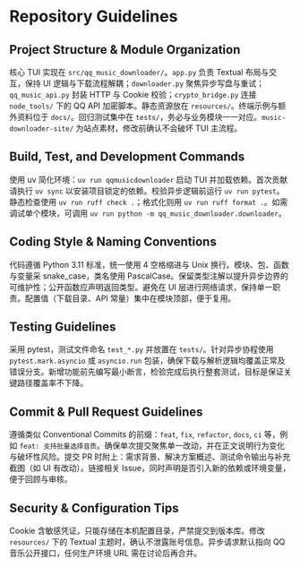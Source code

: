 # Repository Guidelines

## Project Structure & Module Organization
核心 TUI 实现在 `src/qq_music_downloader/`。`app.py` 负责 Textual 布局与交互，保持 UI 逻辑与下载流程解耦；`downloader.py` 聚焦异步写盘与重试；`qq_music_api.py` 封装 HTTP 与 Cookie 校验；`crypto_bridge.py` 连接 `node_tools/` 下的 QQ API 加密脚本。静态资源放在 `resources/`。终端示例与额外资料位于 `docs/`。回归测试集中在 `tests/`，务必与业务模块一一对应。`music-downloader-site/` 为站点素材，修改前确认不会破坏 TUI 主流程。

## Build, Test, and Development Commands
使用 uv 简化环境：`uv run qqmusicdownloader` 启动 TUI 并加载依赖。首次贡献请执行 `uv sync` 以安装项目锁定的依赖。校验异步逻辑前运行 `uv run pytest`。静态检查使用 `uv run ruff check .`；格式化则用 `uv run ruff format .`。如需调试单个模块，可调用 `uv run python -m qq_music_downloader.downloader`。

## Coding Style & Naming Conventions
代码遵循 Python 3.11 标准，统一使用 4 空格缩进与 Unix 换行。模块、包、函数与变量采 snake_case，类名使用 PascalCase。保留类型注解以提升异步边界的可维护性；公开函数应声明返回类型。避免在 UI 层进行网络请求，保持单一职责。配置值（下载目录、API 常量）集中在模块顶部，便于复用。

## Testing Guidelines
采用 pytest，测试文件命名 `test_*.py` 并放置在 `tests/`。针对异步协程使用 `pytest.mark.asyncio` 或 `asyncio.run` 包装，确保下载与解析逻辑均覆盖正常及错误分支。新增功能前先编写最小断言，检验完成后执行整套测试，目标是保证关键路径覆盖率不下降。

## Commit & Pull Request Guidelines
遵循类似 Conventional Commits 的前缀：`feat`, `fix`, `refactor`, `docs`, `ci` 等，例如 `feat: 支持批量选择音质`。确保单次提交聚焦单一改动，并在正文说明行为变化与破坏性风险。提交 PR 时附上：需求背景、解决方案概述、测试命令输出与补充截图（如 UI 有改动）。链接相关 Issue，同时声明是否引入新的依赖或环境变量，便于回顾与审核。

## Security & Configuration Tips
Cookie 含敏感凭证，只能存储在本机配置目录，严禁提交到版本库。修改 `resources/` 下的 Textual 主题时，确认不泄露账号信息。异步请求默认指向 QQ 音乐公开接口，任何生产环境 URL 需在讨论后再合并。

